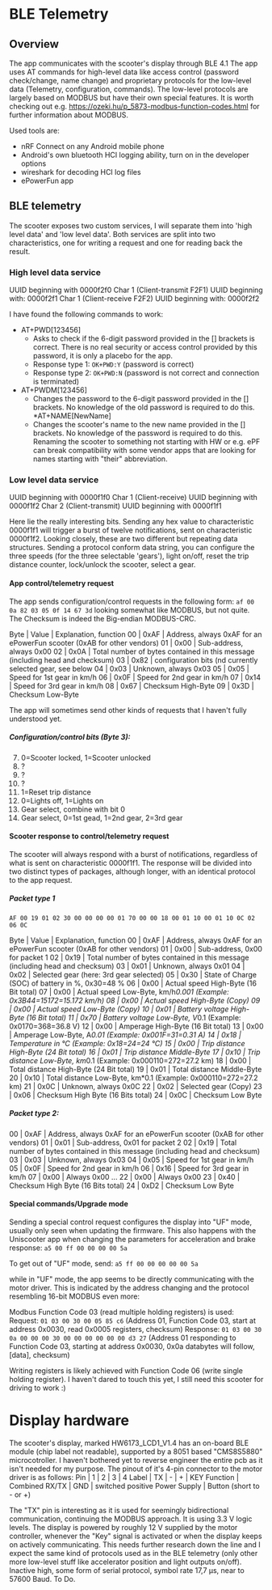 # BLE Telemetry

## Overview
The app communicates with the scooter's display through BLE 4.1
The app uses AT commands for high-level data like access control (password check/change, name change) and proprietary protocols for the low-level data (Telemetry, configuration, commands).
The low-level protocols are largely based on MODBUS but have their own special features. It is worth checking out e.g. https://ozeki.hu/p_5873-modbus-function-codes.html for further information about MODBUS.

Used tools are: 
* nRF Connect on any Android mobile phone
* Android's own bluetooth HCI logging ability, turn on in the developer options
* wireshark for decoding HCI log files
* ePowerFun app

## BLE telemetry
The scooter exposes two custom services, I will separate them into 'high level data' and 'low level data'. Both services are split into two characteristics, one for writing a request and one for reading back the result.

### High level data service
UUID beginning with 0000f2f0
Char 1 (Client-transmit F2F1) UUID beginning with: 0000f2f1
Char 1 (Client-receive F2F2) UUID beginning with: 0000f2f2

I have found the following commands to work:
* AT+PWD[123456] 
  * Asks to check if the 6-digit password provided in the [] brackets is correct. There is no real security or access control provided by this password, it is only a placebo for the app.
  * Response type 1: `OK+PWD:Y` (password is correct)
  * Response type 2: `OK+PWD:N` (password is not correct and connection is terminated)
* AT+PWDM[123456]
  * Changes the password to the 6-digit password provided in the [] brackets. No knowledge of the old password is required to do this.
*AT+NAME[NewName]
  * Changes the scooter's name to the new name provided in the [] brackets. No knowledge of the password is required to do this. Renaming the scooter to something not starting with HW or e.g. ePF can break compatibility with some vendor apps that are looking for names starting with "their" abbreviation.

### Low level data service
UUID beginning with 0000f1f0
Char 1 (Client-receive) UUID beginning with 0000f1f2
Char 2 (Client-transmit) UUID beginning with 0000f1f1

Here lie the really interesting bits. Sending any hex value to characteristic 0000f1f1 will trigger a burst of twelve notifications, sent on characteristic 0000f1f2. Looking closely, these are two different but repeating data structures.
Sending a protocol conform data string, you can configure the three speeds (for the three selectable 'gears'), light on/off, reset the trip distance counter, lock/unlock the scooter, select a gear.

#### App control/telemetry request

The app sends configuration/control requests in the following form:
`af 00 0a 82 03 05 0f 14 67 3d` looking somewhat like MODBUS, but not quite. The Checksum is indeed the Big-endian MODBUS-CRC.

Byte | Value | Explanation, function
00 | 0xAF | Address, always 0xAF for an ePowerFun scooter (0xAB for other vendors)
01 | 0x00 | Sub-address, always 0x00
02 | 0x0A | Total number of bytes contained in this message (including head and checksum)
03 | 0x82 | configuration bits (nd currently selected gear, see below
04 | 0x03 | Unknown, always 0x03
05 | 0x05 | Speed for 1st gear in km/h
06 | 0x0F | Speed for 2nd gear in km/h
07 | 0x14 | Speed for 3rd gear in km/h
08 | 0x67 | Checksum High-Byte
09 | 0x3D | Checksum Low-Byte

The app will sometimes send other kinds of requests that I haven't fully understood yet.

##### Configuration/control bits (Byte 3):
7. 0=Scooter locked, 1=Scooter unlocked
6. ?
5. ?
4. ?
3. 1=Reset trip distance
2. 0=Lights off, 1=Lights on
1. Gear select, combine with bit 0
0. Gear select, 0=1st gead, 1=2nd gear, 2=3rd gear

#### Scooter response to control/telemetry request

The scooter will always respond with a burst of notifications, regardless of what is sent on characteristic 0000f1f1.
The response will be divided into two distinct types of packages, although longer, with an identical protocol to the app request.

##### Packet type 1
`AF 00 19 01 02 30 00 00 00 00 01 70 00 00 18 00 01 10 00 01 10 0C 02 06 0C`

Byte | Value | Explanation, function
00 | 0xAF | Address, always 0xAF for an ePowerFun scooter (0xAB for other vendors)
01 | 0x00 | Sub-address, 0x00 for packet 1
02 | 0x19 | Total number of bytes contained in this message (including head and checksum)
03 | 0x01 | Unknown, always 0x01
04 | 0x02 | Selected gear (here: 3rd gear selected)
05 | 0x30 | State of Charge (SOC) of battery in %, 0x30=48 %
06 | 0x00 | Actual speed High-Byte (16 Bit total)
07 | 0x00 | Actual speed Low-Byte, km/h*0.001 (Example: 0x3B44=15172=15.172 km/h)
08 | 0x00 | Actual speed High-Byte (Copy)
09 | 0x00 | Actual speed Low-Byte (Copy)
10 | 0x01 | Battery voltage High-Byte (16 Bit total)
11 | 0x70 | Battery voltage Low-Byte, V*0.1 (Example: 0x0170=368=36.8 V)
12 | 0x00 | Amperage High-Byte (16 Bit total)
13 | 0x00 | Amperage Low-Byte, A*0.01 (Example: 0x001F=31=0.31 A)
14 | 0x18 | Temperature in °C (Example: 0x18=24=24 °C)
15 | 0x00 | Trip distance High-Byte (24 Bit total)
16 | 0x01 | Trip distance  Middle-Byte
17 | 0x10 | Trip distance  Low-Byte, km*0.1 (Example: 0x000110=272=27.2 km)
18 | 0x00 | Total distance High-Byte (24 Bit total)
19 | 0x01 | Total distance Middle-Byte
20 | 0x10 | Total distance Low-Byte, km*0.1 (Example: 0x000110=272=27.2 km)
21 | 0x0C | Unknown, always 0x0C
22 | 0x02 | Selected gear (Copy)
23 | 0x06 | Checksum High Byte (16 Bits total)
24 | 0x0C | Checksum Low Byte

##### Packet type 2:
00 | 0xAF | Address, always 0xAF for an ePowerFun scooter (0xAB for other vendors)
01 | 0x01 | Sub-address, 0x01 for packet 2
02 | 0x19 | Total number of bytes contained in this message (including head and checksum)
03 | 0x03 | Unknown, always 0x03
04 | 0x05 | Speed for 1st gear in km/h
05 | 0x0F | Speed for 2nd gear in km/h
06 | 0x16 | Speed for 3rd gear in km/h
07 | 0x00 | Always 0x00
...
22 | 0x00 | Always 0x00
23 | 0x40 | Checksum High Byte (16 Bits total)
24 | 0xD2 | Checksum Low Byte

#### Special commands/Upgrade mode

Sending a special control request configures the display into "UF" mode, usually only seen when updating the firmware. This also happens with the Uniscooter app when changing the parameters for acceleration and brake response:
`a5 00 ff 00 00 00 00 5a`

To get out of "UF" mode, send:
`a5 ff 00 00 00 00 00 5a`

while in "UF" mode, the app seems to be directly communicating with the motor driver. This is indicated by the address changing and the protocol resembling 16-bit MODBUS even more:

Modbus Function Code 03 (read multiple holding registers) is used:
Request: `01 03 00 30 00 05 85 c6` (Address 01, Function Code 03, start at address 0x0030, read 0x0005 registers, checksum)
Response: `01 03 00 30 0a 00 00 00 30 00 00 00 00 00 00 d3 27` (Address 01 responding to Function Code 03, starting at address 0x0030, 0x0a databytes will follow, [data], checksum)

Writing registers is likely achieved with Function Code 06 (write single holding register). I haven't dared to touch this yet, I still need this scooter for driving to work :)

# Display hardware
The scooter's display, marked HW6173_LCD1_V1.4 has an on-board BLE module (chip label not readable), supported by a 8051 based "CMS8S5880" microcotroller. I haven't bothered yet to reverse engineer the entire pcb as it isn't needed for my purpose.
The pinout of it's 4-pin connector to the motor driver is as follows:
Pin | 1 | 2 | 3 | 4
Label | TX | - | + | KEY
Function | Combined RX/TX | GND | switched positive Power Supply | Button (short to - or +)

The "TX" pin is interesting as it is used for seemingly bidirectional communication, continuing the MODBUS approach. It is using 3.3 V logic levels. The display is powered by roughly 12 V supplied by the motor controller, whenever the "Key" signal is activated or when the display keeps on actively communicating. This needs further research down the line and I expect the same kind of protocols used as in the BLE telemetry (only other more low-level stuff like accelerator position and light outputs on/off).
Inactive high, some form of serial protocol, symbol rate 17,7 µs, near to 57600 Baud. To Do.
